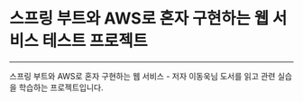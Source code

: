 # 스프링 부트와 AWS로 혼자 구현하는 웹 서비스 테스트 프로젝트
------------

스프링 부트와 AWS로 혼자 구현하는 웹 서비스 - 저자 이동욱님
도서를 읽고 관련 실습을 학습하는 프로젝트입니다.
